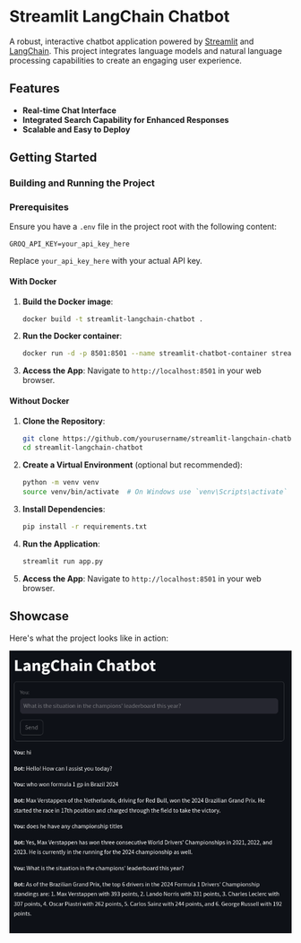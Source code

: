 # Streamlit LangChain Chatbot

A robust, interactive chatbot application powered by [Streamlit](https://streamlit.io) and [LangChain](https://langchain.com). This project integrates language models and natural language processing capabilities to create an engaging user experience.

## Features

- **Real-time Chat Interface**
- **Integrated Search Capability for Enhanced Responses**
- **Scalable and Easy to Deploy**

## Getting Started

### Building and Running the Project

### Prerequisites

Ensure you have a `.env` file in the project root with the following content:

```env
GROQ_API_KEY=your_api_key_here
```

Replace `your_api_key_here` with your actual API key.

#### With Docker

1. **Build the Docker image**:

   ```bash
   docker build -t streamlit-langchain-chatbot .
   ```

2. **Run the Docker container**:

   ```bash
   docker run -d -p 8501:8501 --name streamlit-chatbot-container streamlit-langchain-chatbot
   ```

3. **Access the App**: Navigate to `http://localhost:8501` in your web browser.

#### Without Docker

1. **Clone the Repository**:

   ```bash
   git clone https://github.com/yourusername/streamlit-langchain-chatbot.git
   cd streamlit-langchain-chatbot
   ```

2. **Create a Virtual Environment** (optional but recommended):

   ```bash
   python -m venv venv
   source venv/bin/activate  # On Windows use `venv\Scripts\activate`
   ```

3. **Install Dependencies**:

   ```bash
   pip install -r requirements.txt
   ```

4. **Run the Application**:

   ```bash
   streamlit run app.py
   ```

5. **Access the App**: Navigate to `http://localhost:8501` in your web browser.

## Showcase

Here's what the project looks like in action:

![Screenshot 1](./showcase/image1.png)
